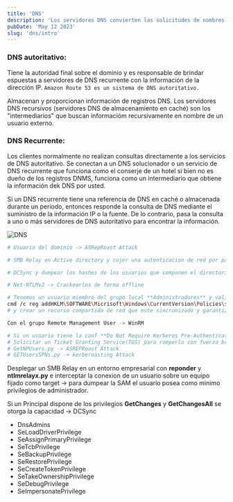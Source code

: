 ```yaml
---
title: 'DNS'
description: 'Los servidores DNS convierten las solicitudes de nombres en direcciones IP, con lo que se controla a qué servidor se dirigirá un usuario final cuando escriba un nombre de dominio en su navegador web.'
pubDate: 'May 12 2023'
slug: 'dns/intro'
---
```


### DNS autoritativo: 

Tiene la autoridad final sobre el dominio y es responsable de brindar espuestas a servidores de DNS recurrente con la información de la dirección IP.
`Amazon Route 53 es un sistema de DNS autoritativo.`

Almacenan y proporcionan información de registros DNS. Los servidores DNS recursivos (servidores DNS de almacenamiento en caché) son los "intermediarios" que buscan informacióm recursivamente en nombre de un usuario externo.

### DNS Recurrente:
Los clientes normalmente no realizan consultas directamente a los servicios de DNS autoritativo. Se conectan a un DNS solucionador o un servicio de DNS recurrente que funciona como el conserje de un hotel si bien no es dueño de los registros DNMS, funciona como un intermediario que obtiene la información dek DNS por usted.

Si un DNS recurrente tiene una referencia de DNS en caché o almacenada durante un período, entonces responde la consulta de DNS mediante el suministro de la información IP o la fuente. De lo contrario, pasa la consulta a uno o más servidores de DNS autoritativo para encontrar la información.

<img src="https://res.cloudinary.com/djc1umong/image/upload/v1686087667/Screenshot_from_2023-06-06_17-40-32_ldgtlm.png" alt="DNS">

```bash
# Usuario del dominio -> ASRepRoast Attack

# SMB Relay en Active directory y cojer una autenticacion de red por parte de un usuario -> Net-NTLMv2

# DCSync y dumpear los hashes de los usuarios que componen el directorio activo -> PassTheHash

# Net-NTLMv2 -> Crackearlos de forma offline

# Tenemos un usuario miembro del grupo local **Administradores** y validamos con CrackMapExec que este no dispone de los privilegios suficientes para conectarnos por **psexec** al equipo -> cargar el valor 1 a localaccounttokenfilterpolicy:
cmd /c reg addHKLM\SOFTWARE\Micrisoft\Windows\CurrentVersion\Policies\system \v LocalAccountTokenFilterPolicy /t REG_DWORD /d 1 /f
# y crear un recurso compartido de red que este sincronizado y garantizar privilegio total alos usuarios Local Administratotrs: _net share attack_folder=C:\Windows\Temp /GRANT:Administrators,FULL_

Con el grupo Remote Management User -> WinRM

# Si un usuario tiene la conf **Do Not Require Kerberos Pre-Authentication** -> ASREPRoast Attack
# Solicitar un Ticket Granting Service(TGS) para romperlo con fuerza bruta -> kerberoasting Attack
# GetNPUsers.py -> ASREPRoast Attack
# GETUsersSPNs.py -> kerberoasting Attack
```

Desplegar un SMB Relay en un entorno empresarial con **reponder** y **ntlmrelayx.py** e interceptar la conexion de un usuario sobre un equipo fijado como target -> para dumpear la SAM el usuario posea como minimo privilegios de administrador.

Si un Principal dispone de los privilegios **GetChanges** y **GetChangesAll** se otorga la capacidad -> DCSync

- DnsAdmins
- SeLoadDriverPrivilege
- SeAssignPrimaryPrivilege
- SeTcbPrivilege
- SeBackupPrivilege
- SeRestorePrivilege
- SeCreateTokenPrivilege
- SeTakeOwnershipPrivilege
- SeDebugPrivilege
- SeImpersonatePrivilege
